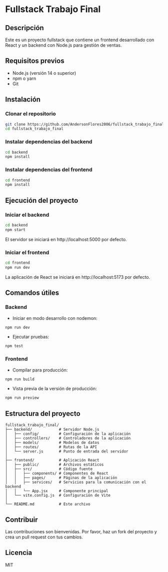# Fullstack Trabajo Final

## Descripción
Este es un proyecto fullstack que contiene un frontend desarrollado con React y un backend con Node.js para gestión de ventas.

## Requisitos previos
- Node.js (versión 14 o superior)
- npm o yarn
- Git

## Instalación

### Clonar el repositorio
```bash
git clone https://github.com/AndersonFlores2006/fullstack_trabajo_final.git
cd fullstack_trabajo_final
```

### Instalar dependencias del backend
```bash
cd backend
npm install
```

### Instalar dependencias del frontend
```bash
cd frontend
npm install
```

## Ejecución del proyecto

### Iniciar el backend
```bash
cd backend
npm start
```
El servidor se iniciará en http://localhost:5000 por defecto.

### Iniciar el frontend
```bash
cd frontend
npm run dev
```
La aplicación de React se iniciará en http://localhost:5173 por defecto.

## Comandos útiles

### Backend

- Iniciar en modo desarrollo con nodemon:
```bash
npm run dev
```

- Ejecutar pruebas:
```bash
npm test
```

### Frontend

- Compilar para producción:
```bash
npm run build
```

- Vista previa de la versión de producción:
```bash
npm run preview
```

## Estructura del proyecto
```
fullstack_trabajo_final/
├── backend/            # Servidor Node.js
│   ├── config/         # Configuración de la aplicación
│   ├── controllers/    # Controladores de la aplicación
│   ├── models/         # Modelos de datos
│   ├── routes/         # Rutas de la API
│   └── server.js       # Punto de entrada del servidor
│
├── frontend/           # Aplicación React
│   ├── public/         # Archivos estáticos
│   ├── src/            # Código fuente
│   │   ├── components/ # Componentes de React
│   │   ├── pages/      # Páginas de la aplicación
│   │   ├── services/   # Servicios para la comunicación con el backend
│   │   └── App.jsx     # Componente principal
│   └── vite.config.js  # Configuración de Vite
│
└── README.md           # Este archivo
```

## Contribuir
Las contribuciones son bienvenidas. Por favor, haz un fork del proyecto y crea un pull request con tus cambios.

## Licencia
MIT 